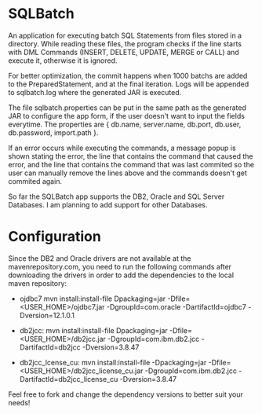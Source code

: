 # SQLBatch
An application for executing batch SQL Statements from files stored in a directory. While reading these files, the program checks if the line starts with DML Commands (INSERT, DELETE, UPDATE, MERGE or CALL) and execute it, otherwise it is ignored.

For better optimization, the commit happens when 1000 batchs are added to the PreparedStatement, and at the final iteration.
Logs will be appended to sqlbatch.log where the generated JAR is executed.

The file sqlbatch.properties can be put in the same path as the generated JAR to configure the app form, if the user doesn't want to input the fields everytime. The properties are { db.name, server.name, db.port, db.user, db.password, import.path }.

If an error occurs while executing the commands, a message popup is shown stating the error, the line that contains the command that caused the error, and the line that contains the command that was last commited so the user can manually remove the lines above and the commands doesn't get commited again.

So far the SQLBatch app supports the DB2, Oracle and SQL Server Databases. I am planning to add support for other Databases.

# Configuration
Since the DB2 and Oracle drivers are not available at the mavenrepository.com, you need to run the following commands after downloading the drivers in order to add the dependencies to the local maven repository:

- ojdbc7
mvn install:install-file Dpackaging=jar -Dfile=<USER_HOME>/ojdbc7.jar -DgroupId=com.oracle -DartifactId=ojdbc7 -Dversion=12.1.0.1

- db2jcc:
mvn install:install-file Dpackaging=jar -Dfile=<USER_HOME>/db2jcc.jar -DgroupId=com.ibm.db2.jcc -DartifactId=db2jcc -Dversion=3.8.47

- db2jcc_lcense_cu:
mvn install:install-file -Dpackaging=jar -Dfile=<USER_HOME>/db2jcc_license_cu.jar -DgroupId=com.ibm.db2.jcc -DartifactId=db2jcc_license_cu -Dversion=3.8.47

Feel free to fork and change the dependency versions to better suit your needs!
